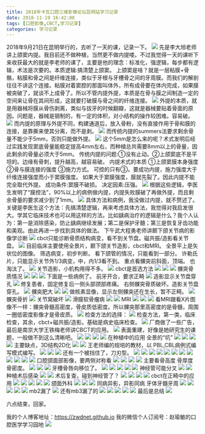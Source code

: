 ```yaml
---
title: 2018年卡瓦口腔三维影像论坛昆明站学习记录
date: 2018-11-19 16:42:08
tags: [口腔影像,CBCT,学习记录]
categories: 学习记录
---
```

2018年9月21日在昆明举行的，去听了一天的课，记录一下。
![](https://zymblog-1258069789.cos.ap-chengdu.myqcloud.com/blog0033-kwkqyxltkm/01.jpg)
先是李大旭老师讲上颌窦内提。我目前还不做种植，当然更不做内提喽。不过我觉得一天的课听下来收获最大的就是李老师的课了，主要是他的理念：标准化，强逻辑，每步都有逻辑，术法是次要的。本质逻辑:搞清楚上颌窦。
上颌窦是啥？就是一层粘膜+骨骼，粘膜和骨之间是纤维连接，类似于牙根与牙槽骨之间的牙周膜。而我们的解剖往往不讲这个连接。粘膜对着窦腔的那面叫体外，所有成骨要在体内完成，如果膜被突破了，就谈不上成骨了。所以不管内提外提，本质是在骨与膜之间制造一定的空间来让骨在其间形成，这就要打破膜与骨之间的纤维连接。
![](https://zymblog-1258069789.cos.ap-chengdu.myqcloud.com/blog0033-kwkqyxltkm/02.jpg)
外提的本质，就是用器械将膜从骨伤剥离，类似与拔牙的时候翻瓣，这就是器械要贴着骨面的原因。问题是，器械是钢制的，有一定的体积，对小结构的操作较困难。容易破。
![](https://zymblog-1258069789.cos.ap-chengdu.myqcloud.com/blog0033-kwkqyxltkm/03.jpg)
而内提的原理与外提不同，构建通道后，放入骨粉，没有直接作用于骨和膜的连接，是靠撕来使其分离，而不是剥。
![](https://zymblog-1258069789.cos.ap-chengdu.myqcloud.com/blog0033-kwkqyxltkm/04.jpg)
而传统内提的summers法要求剩余骨量不能少于5mm，否则只能做外提。
![](https://zymblog-1258069789.cos.ap-chengdu.myqcloud.com/blog0033-kwkqyxltkm/05.jpg)
这个5mm是怎么来的呢？术式发明后经过实践发现窦底骨量能稳定提高4mm左右，而种植总共需要8mm以上的骨量，因此剩余的骨量必须大于5mm。
传统内提的问题:①没有止动。②上颌窦底不是平坦的。边缘有骨刺，提升越高，越容易破。
内提术式的本质
①上颌窦膜本身强度
②骨与膜连接的强度
③施力方式。
可控的只有③。要成功内提，施力强度大于纤维连接强度而小于窦膜强度。
如果大于窦膜强度，膜就先裂了。因此内提不能完全取代外提。
成功条件:窦膜不破损。
决定因素:压强。
![](https://zymblog-1258069789.cos.ap-chengdu.myqcloud.com/blog0033-kwkqyxltkm/06.jpg)
根据这些逻辑，李医生发明了“膜控法”，90%以上的病例做内提，内提失败膜破了再做外提，而且剩余骨量的要求减少到了1mm。
![](https://zymblog-1258069789.cos.ap-chengdu.myqcloud.com/blog0033-kwkqyxltkm/07.jpg)
具体方法和病例，我没做过内提，就不赘述了。关键是李医生这个方法：先搞清楚逻辑，再来考虑具体方法，我觉得对我启发很大。学其它临床技术也可以用这样的方法。比如龋病治疗的逻辑是什么？我个人认为：第一是消除感染，防止龋病继续发展；第二是保护牙髓；第三是恢复牙齿功能和美观。由此再进一步找到具体的做法。
下午武大程勇老师讲颞下颌关节病的影像学诊断
![](https://zymblog-1258069789.cos.ap-chengdu.myqcloud.com/blog0033-kwkqyxltkm/08.jpg)
cbct只能诊断骨质结构病变，看不到关节盘。磁共振/造影看关节盘。
![](https://zymblog-1258069789.cos.ap-chengdu.myqcloud.com/blog0033-kwkqyxltkm/09.jpg)
目前临床主要使用全景片，颞下颌关节造影，cbct和MRI。
全景平上是矢状位的图像。
筛选病变，初步判断。
看下颌管的情况，只能看到一部分。
许勒氏片，只能显示关节外1/3病变，中，内1/3看不到。
重点看髁突前斜面，顶端。
也淘汰了。
![](https://zymblog-1258069789.cos.ap-chengdu.myqcloud.com/blog0033-kwkqyxltkm/10.jpg)
关节造影，小机构用得不多。
![](https://zymblog-1258069789.cos.ap-chengdu.myqcloud.com/blog0033-kwkqyxltkm/11.jpg)
cbct是首选方法
![](https://zymblog-1258069789.cos.ap-chengdu.myqcloud.com/blog0033-kwkqyxltkm/12.jpg)
![](https://zymblog-1258069789.cos.ap-chengdu.myqcloud.com/blog0033-kwkqyxltkm/13.jpg)
![](https://zymblog-1258069789.cos.ap-chengdu.myqcloud.com/blog0033-kwkqyxltkm/14.jpg)
髁突骨质情况
![](https://zymblog-1258069789.cos.ap-chengdu.myqcloud.com/blog0033-kwkqyxltkm/15.jpg)
![](https://zymblog-1258069789.cos.ap-chengdu.myqcloud.com/blog0033-kwkqyxltkm/16.jpg)
![](https://zymblog-1258069789.cos.ap-chengdu.myqcloud.com/blog0033-kwkqyxltkm/17.jpg)
下面是一些病例了。
前牙开合，要求正畸
![](https://zymblog-1258069789.cos.ap-chengdu.myqcloud.com/blog0033-kwkqyxltkm/18.jpg)
造影显示关节盘穿孔
![](https://zymblog-1258069789.cos.ap-chengdu.myqcloud.com/blog0033-kwkqyxltkm/19.jpg)
修复患者，固定修复后一侧头部颈部疼痛。
右侧髁突骨质破坏。造影关节盘穿孔。
![](https://zymblog-1258069789.cos.ap-chengdu.myqcloud.com/blog0033-kwkqyxltkm/20.jpg)
髁突肥大
![](https://zymblog-1258069789.cos.ap-chengdu.myqcloud.com/blog0033-kwkqyxltkm/21.jpg)
![](https://zymblog-1258069789.cos.ap-chengdu.myqcloud.com/blog0033-kwkqyxltkm/22.jpg)
做核素显像，显示左侧髁突还在生长，暂不正畸。
![](https://zymblog-1258069789.cos.ap-chengdu.myqcloud.com/blog0033-kwkqyxltkm/23.jpg)
髁突骨折
![](https://zymblog-1258069789.cos.ap-chengdu.myqcloud.com/blog0033-kwkqyxltkm/24.jpg)
关节窝破坏
![](https://zymblog-1258069789.cos.ap-chengdu.myqcloud.com/blog0033-kwkqyxltkm/25.jpg)
滑膜软骨瘤病
![](https://zymblog-1258069789.cos.ap-chengdu.myqcloud.com/blog0033-kwkqyxltkm/26.jpg)
![](https://zymblog-1258069789.cos.ap-chengdu.myqcloud.com/blog0033-kwkqyxltkm/27.jpg)
MRI
![](https://zymblog-1258069789.cos.ap-chengdu.myqcloud.com/blog0033-kwkqyxltkm/28.jpg)
![](https://zymblog-1258069789.cos.ap-chengdu.myqcloud.com/blog0033-kwkqyxltkm/29.jpg)
![](https://zymblog-1258069789.cos.ap-chengdu.myqcloud.com/blog0033-kwkqyxltkm/30.jpg)
看MRI跟看X片图像不一样：髁突骨髓高密度，骨皮质低密度。所以髁突那里高密度的是骨髓，周围一圈低密度影像才是骨皮质。
![](https://zymblog-1258069789.cos.ap-chengdu.myqcloud.com/blog0033-kwkqyxltkm/31.jpg)
检查方法的选择：
![](https://zymblog-1258069789.cos.ap-chengdu.myqcloud.com/blog0033-kwkqyxltkm/32.jpg)
检查方法，第一类，临床检查，其余，cbct+磁共振/造影。基础是病史临床检查。
![](https://zymblog-1258069789.cos.ap-chengdu.myqcloud.com/blog0033-kwkqyxltkm/33.jpg)
厂商做了一些广告，最后是南京大学王铁梅老师讲CBCT的应用。
![](https://zymblog-1258069789.cos.ap-chengdu.myqcloud.com/blog0033-kwkqyxltkm/34.jpg)
表面重建，好像是她研究生的课题，一般做不到这么清晰吧。
![](https://zymblog-1258069789.cos.ap-chengdu.myqcloud.com/blog0033-kwkqyxltkm/35.jpg)
![](https://zymblog-1258069789.cos.ap-chengdu.myqcloud.com/blog0033-kwkqyxltkm/36.jpg)
![](https://zymblog-1258069789.cos.ap-chengdu.myqcloud.com/blog0033-kwkqyxltkm/37.jpg)
![](https://zymblog-1258069789.cos.ap-chengdu.myqcloud.com/blog0033-kwkqyxltkm/38.jpg)
在种植中的应用
全景的“坑”
![](https://zymblog-1258069789.cos.ap-chengdu.myqcloud.com/blog0033-kwkqyxltkm/39.jpg)
![](https://zymblog-1258069789.cos.ap-chengdu.myqcloud.com/blog0033-kwkqyxltkm/40.jpg)
![](https://zymblog-1258069789.cos.ap-chengdu.myqcloud.com/blog0033-kwkqyxltkm/41.jpg)
![](https://zymblog-1258069789.cos.ap-chengdu.myqcloud.com/blog0033-kwkqyxltkm/42.jpg)
主要缺点，3D结构2D化
![](https://zymblog-1258069789.cos.ap-chengdu.myqcloud.com/blog0033-kwkqyxltkm/43.jpg)
![](https://zymblog-1258069789.cos.ap-chengdu.myqcloud.com/blog0033-kwkqyxltkm/44.jpg)
王老师编的规培的教材，以 PBL,CBL病例式编写模式编写。
![](https://zymblog-1258069789.cos.ap-chengdu.myqcloud.com/blog0033-kwkqyxltkm/45.jpg)
![](https://zymblog-1258069789.cos.ap-chengdu.myqcloud.com/blog0033-kwkqyxltkm/46.jpg)
![](https://zymblog-1258069789.cos.ap-chengdu.myqcloud.com/blog0033-kwkqyxltkm/47.jpg)
还有一个被挡住了，刀刃型。
![](https://zymblog-1258069789.cos.ap-chengdu.myqcloud.com/blog0033-kwkqyxltkm/48.jpg)
![](https://zymblog-1258069789.cos.ap-chengdu.myqcloud.com/blog0033-kwkqyxltkm/49.jpg)
![](https://zymblog-1258069789.cos.ap-chengdu.myqcloud.com/blog0033-kwkqyxltkm/50.jpg)
![](https://zymblog-1258069789.cos.ap-chengdu.myqcloud.com/blog0033-kwkqyxltkm/51.jpg)
![](https://zymblog-1258069789.cos.ap-chengdu.myqcloud.com/blog0033-kwkqyxltkm/52.jpg)
![](https://zymblog-1258069789.cos.ap-chengdu.myqcloud.com/blog0033-kwkqyxltkm/53.jpg)
![](https://zymblog-1258069789.cos.ap-chengdu.myqcloud.com/blog0033-kwkqyxltkm/54.jpg)
![](https://zymblog-1258069789.cos.ap-chengdu.myqcloud.com/blog0033-kwkqyxltkm/55.jpg)
![](https://zymblog-1258069789.cos.ap-chengdu.myqcloud.com/blog0033-kwkqyxltkm/56.jpg)
![](https://zymblog-1258069789.cos.ap-chengdu.myqcloud.com/blog0033-kwkqyxltkm/57.jpg)
![](https://zymblog-1258069789.cos.ap-chengdu.myqcloud.com/blog0033-kwkqyxltkm/58.jpg)
![](https://zymblog-1258069789.cos.ap-chengdu.myqcloud.com/blog0033-kwkqyxltkm/59.jpg)
口腔颌面部影像，要两侧对称看
![](https://zymblog-1258069789.cos.ap-chengdu.myqcloud.com/blog0033-kwkqyxltkm/60.jpg)
![](https://zymblog-1258069789.cos.ap-chengdu.myqcloud.com/blog0033-kwkqyxltkm/61.jpg)
![](https://zymblog-1258069789.cos.ap-chengdu.myqcloud.com/blog0033-kwkqyxltkm/62.jpg)
![](https://zymblog-1258069789.cos.ap-chengdu.myqcloud.com/blog0033-kwkqyxltkm/63.jpg)
主要看骨高度 骨厚度 骨密度。
![](https://zymblog-1258069789.cos.ap-chengdu.myqcloud.com/blog0033-kwkqyxltkm/64.jpg)
![](https://zymblog-1258069789.cos.ap-chengdu.myqcloud.com/blog0033-kwkqyxltkm/65.jpg)
![](https://zymblog-1258069789.cos.ap-chengdu.myqcloud.com/blog0033-kwkqyxltkm/66.jpg)
牙槽骨唇向移位了。
![](https://zymblog-1258069789.cos.ap-chengdu.myqcloud.com/blog0033-kwkqyxltkm/67.jpg)
![](https://zymblog-1258069789.cos.ap-chengdu.myqcloud.com/blog0033-kwkqyxltkm/68.jpg)
![](https://zymblog-1258069789.cos.ap-chengdu.myqcloud.com/blog0033-kwkqyxltkm/69.jpg)
![](https://zymblog-1258069789.cos.ap-chengdu.myqcloud.com/blog0033-kwkqyxltkm/70.jpg)
![](https://zymblog-1258069789.cos.ap-chengdu.myqcloud.com/blog0033-kwkqyxltkm/71.jpg)
神经管可能分叉
![](https://zymblog-1258069789.cos.ap-chengdu.myqcloud.com/blog0033-kwkqyxltkm/72.jpg)
![](https://zymblog-1258069789.cos.ap-chengdu.myqcloud.com/blog0033-kwkqyxltkm/73.jpg)
种植术后感染
![](https://zymblog-1258069789.cos.ap-chengdu.myqcloud.com/blog0033-kwkqyxltkm/74.jpg)
![](https://zymblog-1258069789.cos.ap-chengdu.myqcloud.com/blog0033-kwkqyxltkm/75.jpg)
术后复查，碰到神经管了？
![](https://zymblog-1258069789.cos.ap-chengdu.myqcloud.com/blog0033-kwkqyxltkm/76.jpg)
![](https://zymblog-1258069789.cos.ap-chengdu.myqcloud.com/blog0033-kwkqyxltkm/77.jpg)
![](https://zymblog-1258069789.cos.ap-chengdu.myqcloud.com/blog0033-kwkqyxltkm/78.jpg)
![](https://zymblog-1258069789.cos.ap-chengdu.myqcloud.com/blog0033-kwkqyxltkm/79.jpg)
cbct在正畸中的应用
![](https://zymblog-1258069789.cos.ap-chengdu.myqcloud.com/blog0033-kwkqyxltkm/80.jpg)
![](https://zymblog-1258069789.cos.ap-chengdu.myqcloud.com/blog0033-kwkqyxltkm/81.jpg)
![](https://zymblog-1258069789.cos.ap-chengdu.myqcloud.com/blog0033-kwkqyxltkm/82.jpg)
![](https://zymblog-1258069789.cos.ap-chengdu.myqcloud.com/blog0033-kwkqyxltkm/83.jpg)
![](https://zymblog-1258069789.cos.ap-chengdu.myqcloud.com/blog0033-kwkqyxltkm/84.jpg)
颌面外科
![](https://zymblog-1258069789.cos.ap-chengdu.myqcloud.com/blog0033-kwkqyxltkm/85.jpg)
![](https://zymblog-1258069789.cos.ap-chengdu.myqcloud.com/blog0033-kwkqyxltkm/86.jpg)
![](https://zymblog-1258069789.cos.ap-chengdu.myqcloud.com/blog0033-kwkqyxltkm/87.jpg)
同病异影，异影同病
牙体牙髓牙周
![](https://zymblog-1258069789.cos.ap-chengdu.myqcloud.com/blog0033-kwkqyxltkm/88.jpg)
![](https://zymblog-1258069789.cos.ap-chengdu.myqcloud.com/blog0033-kwkqyxltkm/89.jpg)
![](https://zymblog-1258069789.cos.ap-chengdu.myqcloud.com/blog0033-kwkqyxltkm/90.jpg)
![](https://zymblog-1258069789.cos.ap-chengdu.myqcloud.com/blog0033-kwkqyxltkm/91.jpg)
![](https://zymblog-1258069789.cos.ap-chengdu.myqcloud.com/blog0033-kwkqyxltkm/92.jpg)
mb2漏了
![](https://zymblog-1258069789.cos.ap-chengdu.myqcloud.com/blog0033-kwkqyxltkm/93.jpg)
还有mb3漏了的
![](https://zymblog-1258069789.cos.ap-chengdu.myqcloud.com/blog0033-kwkqyxltkm/94.jpg)
![](https://zymblog-1258069789.cos.ap-chengdu.myqcloud.com/blog0033-kwkqyxltkm/95.jpg)
![](https://zymblog-1258069789.cos.ap-chengdu.myqcloud.com/blog0033-kwkqyxltkm/96.jpg)
![](https://zymblog-1258069789.cos.ap-chengdu.myqcloud.com/blog0033-kwkqyxltkm/97.jpg)
![](https://zymblog-1258069789.cos.ap-chengdu.myqcloud.com/blog0033-kwkqyxltkm/98.jpg)
最后是总结
![](https://zymblog-1258069789.cos.ap-chengdu.myqcloud.com/blog0033-kwkqyxltkm/99.jpg)

六点结束，回家。

我的个人博客地址：https://zwdnet.github.io
我的微信个人订阅号：赵瑜敏的口腔医学学习园地
![](https://zymblog-1258069789.cos.ap-chengdu.myqcloud.com/other/wx.jpg)

